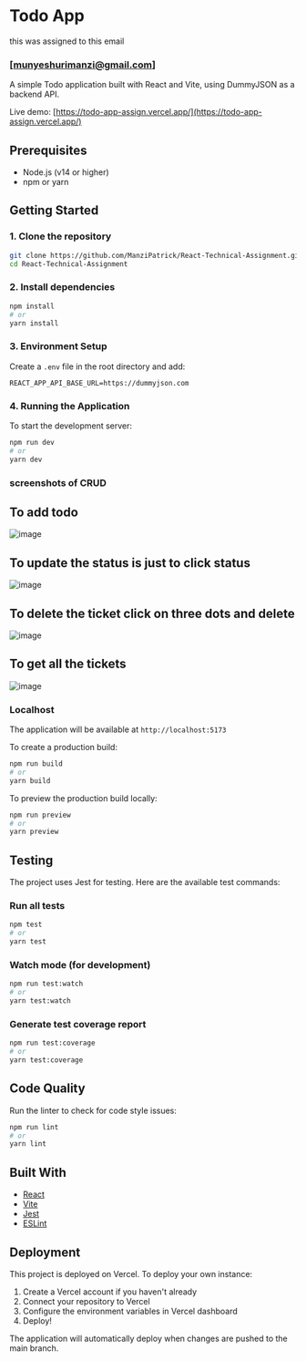 # Todo App
this was assigned to this email 
### [munyeshurimanzi@gmail.com]
A simple Todo application built with React and Vite, using DummyJSON as a backend API.

Live demo: [https://todo-app-assign.vercel.app/](https://todo-app-assign.vercel.app/)

## Prerequisites

- Node.js (v14 or higher)
- npm or yarn

## Getting Started

### 1. Clone the repository

```bash
git clone https://github.com/ManziPatrick/React-Technical-Assignment.git
cd React-Technical-Assignment
```

### 2. Install dependencies

```bash
npm install
# or
yarn install
```

### 3. Environment Setup

Create a `.env` file in the root directory and add:

```plaintext
REACT_APP_API_BASE_URL=https://dummyjson.com
```

### 4. Running the Application

To start the development server:

```bash
npm run dev
# or
yarn dev
```

### screenshots of CRUD
## To add todo
![image](https://github.com/user-attachments/assets/bb90687f-c7f4-4cf4-a5e1-70ee4f0f771c)
## To update the status is just to click status 
![image](https://github.com/user-attachments/assets/4080e3e9-75d5-4ac5-9990-595b9f2c65fd)
## To delete the ticket  click on three dots and delete
![image](https://github.com/user-attachments/assets/36161e45-ea85-4345-b045-b0b99b426d06)
## To get all the tickets 
![image](https://github.com/user-attachments/assets/7644b3a2-1846-4751-8204-969a8600fe52)



### Localhost

The application will be available at `http://localhost:5173`

To create a production build:

```bash
npm run build
# or
yarn build
```

To preview the production build locally:

```bash
npm run preview
# or
yarn preview
```

## Testing

The project uses Jest for testing. Here are the available test commands:

### Run all tests

```bash
npm test
# or
yarn test
```

### Watch mode (for development)

```bash
npm run test:watch
# or
yarn test:watch
```

### Generate test coverage report

```bash
npm run test:coverage
# or
yarn test:coverage
```

## Code Quality

Run the linter to check for code style issues:

```bash
npm run lint
# or
yarn lint
```



## Built With

- [React](https://reactjs.org/)
- [Vite](https://vitejs.dev/)
- [Jest](https://jestjs.io/)
- [ESLint](https://eslint.org/)

## Deployment

This project is deployed on Vercel. To deploy your own instance:

1. Create a Vercel account if you haven't already
2. Connect your repository to Vercel
3. Configure the environment variables in Vercel dashboard
4. Deploy!

The application will automatically deploy when changes are pushed to the main branch.

